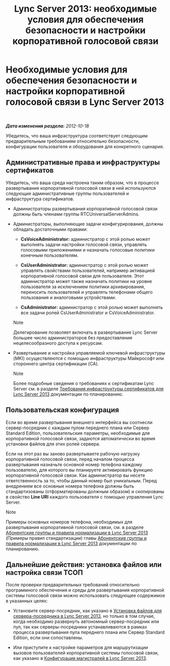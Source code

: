 ﻿---
title: 'Lync Server 2013: необходимые условия для обеспечения безопасности и настройки корпоративной голосовой связи'
TOCTitle: Необходимые условия для обеспечения безопасности и настройки корпоративной голосовой связи
ms:assetid: 15354abe-733e-466b-bcd4-a6cfbf58caf8
ms:mtpsurl: https://technet.microsoft.com/ru-ru/library/Gg398221(v=OCS.15)
ms:contentKeyID: 49309039
ms.date: 05/19/2016
mtps_version: v=OCS.15
ms.translationtype: HT
---

# Необходимые условия для обеспечения безопасности и настройки корпоративной голосовой связи в Lync Server 2013

 

_**Дата изменения раздела:** 2012-10-18_

Убедитесь, что ваша инфраструктура соответствует следующим предварительным требованиям относительно безопасности, конфигурации пользователя и оборудования для конкретного сценария.

## Административные права и инфраструктуры сертификатов

Убедитесь, что ваша среда настроена таким образом, что в процессе развертывания корпоративной голосовой связи в ней используются следующие административные группы пользователей и инфраструктура сертификатов.

  - Администраторы развертывания корпоративной голосовой связи должны быть членами группы RTCUniversalServerAdmins.

  - Администраторы, выполняющие задачи конфигурирования, должны обладать достаточными правами:
    
      - **CsVoiceAdministrator:** администратор с этой ролью может выполнять задачи настройки голосовой связи, управлять голосовыми приложениями и назначать голосовые политики конечным пользователям.
    
      - **CsUserAdministrator:** администратор с этой ролью может управлять свойствами пользователей, например активацией корпоративной голосовой связи для пользователя. Этот администратор может также назначать политики на уровне пользователя за исключением политики архивирования, переносить пользователей и управлять телефонами общего пользования и аналоговыми устройствами.
    
      - **CsAdministrator:** администратор с этой ролью может выполнять все задачи ролей CsUserAdministrator и CsVoiceAdministrator.
    
    > [!note]  
    > Делегирование позволяет включать в развертывание Lync Server большее число администраторов без предоставления нецелесообразного доступа к ресурсам.

  - Развертывание и настройка управляемой ключевой инфраструктуры (MKI) осуществляются с помощью инфраструктуры Майкрософт или стороннего центра сертификации (CA).
    
    > [!note]  
    > Более подробные сведения о требованиях к сертификатам Lync Server см. в разделе <a href="lync-server-2013-certificate-infrastructure-requirements.md">Требования инфраструктуры сертификатов для Lync Server 2013</a> документации по планированию.

## Пользовательская конфигурация

Если во время развертывания внешнего интерфейса вы соотнесли сервер-посредник с каждым пулом переднего плана или Сервер Standard Edition, пользовательские параметры, необходимые для корпоративной голосовой связи, задаются автоматически во время установки файлов для этих ролей сервера.

Если на этот раз вы заново развертываете рабочую нагрузку корпоративной голосовой связи, перед началом процесса развертывания назначьте основной номер телефона каждому пользователю, для которого вы планируете активировать функцию корпоративной голосовой связи. Как администратор вы несете ответственность за то, чтобы данный номер был уникальным. Перед внедрением все основные номера телефона должны быть стандартизованы (отформатированы должным образом) и скопированы в свойство **Line URI** каждого пользователя с помощью управления Lync Server.

> [!note]  
> Примеры основных номеров телефона, необходимых для развертывания корпоративной голосовой связи, см. в разделе <a href="lync-server-2013-dial-plans-and-normalization-rules.md">Абонентские группы и правила нормализации в Lync Server 2013</a> (Примеры правил стандартизации) главы <a href="lync-server-2013-dial-plans-and-normalization-rules.md">Абонентские группы и правила нормализации в Lync Server 2013</a> документации по планированию.

## Дальнейшие действия: установка файлов или настройка связи ТСОП

После проверки предварительных требований относительно программного обеспечения и среды для развертывания корпоративной системы голосовой связи можно использовать следующее содержимое в указанных целях:

  - Установите сервер-посредник, как указано в [Установка файлов для сервера-посредника в Lync Server 2013](lync-server-2013-install-the-files-for-mediation-server.md), но только в том случае, когда необходимо развернуть автономный сервер-посредник или пул, так как серверы-посредники устанавливаются в рамках процесса развертывания пула переднего плана или Сервер Standard Edition, если они сопоставлены.

  - Или приступите к настройке параметров для маршрутизации вызовов пользователей корпоративной системы голосовой связи, как указано в [Конфигурация магистралей в Lync Server 2013](lync-server-2013-configuring-trunks.md).

